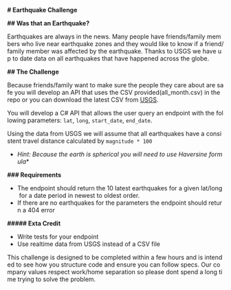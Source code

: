 **# Earthquake Challenge**

**## Was that an Earthquake?**

Earthquakes are always in the news. Many people have friends/family members who live near earthquake zones and they would like to know if a friend/family member was affected by the earthquake. Thanks to USGS we have up to date data on all earthquakes that have happened across the globe.

**## The Challenge**

Because friends/family want to make sure the people they care about are safe you will develop an API that uses the CSV provided(all_month.csv) in the repo or you can download the latest CSV from [USGS](https://earthquake.usgs.gov/earthquakes/feed/v1.0/summary/all_month.csv).

You will develop a C# API that allows the user query an endpoint with the following parameters: `lat`, `long`, `start_date`, `end_date`.

Using the data from USGS we will assume that all earthquakes have a consistent travel distance calculated by `magnitude * 100`

- *Hint: Because the earth is spherical you will need to use Haversine formula**

**### Requirements**

- The endpoint should return the 10 latest earthquakes for a given lat/long for a date period in newest to oldest order.
- If there are no earthquakes for the parameters the endpoint should return a 404 error

**##### Exta Credit**

- Write tests for your endpoint
- Use realtime data from USGS instead of a CSV file

This challenge is designed to be completed within a few hours and is intended to see how you structure code and ensure you can follow specs. Our company values respect work/home separation so please dont spend a long time trying to solve the problem.